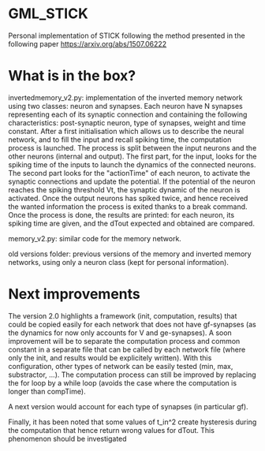 # GML_STICK
Personal implementation of STICK following the method presented in the following paper https://arxiv.org/abs/1507.06222

# What is in the box?

invertedmemory_v2.py: implementation of the inverted memory network using two classes: neuron and synapses. Each neuron have N synapses representing each of its synaptic connection and containing the following characteristics: post-synaptic neuron, type of synapses, weight and time constant. After a first initialisation which allows us to describe the neural network, and to fill the input and recall spiking time, the computation process is launched. The process is split between the input neurons and the other neurons (internal and output). The first part, for the input, looks for the spiking time of the inputs to launch the dynamics of the connected neurons. The second part looks for the "actionTime" of each neuron, to activate the synaptic connections and update the potential. If the potential of the neuron reaches the spiking threshold Vt, the synaptic dynamic of the neuron is activated. Once the output neurons has spiked twice, and hence received the wanted information the process is exited thanks to a break command. Once the process is done, the results are printed: for each neuron, its spiking time are given, and the dTout expected and obtained are compared.

memory_v2.py: similar code for the memory network.

old versions folder: previous versions of the memory and inverted memory networks, using only a neuron class (kept for personal information).

# Next improvements
The version 2.0 highlights a framework (init, computation, results) that could be copied easily for each network that does not have gf-synapses (as the dynamics for now only accounts for V and ge-synapses). A soon improvement will be to separate the computation process and common constant in a separate file that can be called by each network file (where only the init, and results would be explicitely written). With this configuration, other types of network can be easily tested (min, max, substractor, ...). The computation process can still be improved by replacing the for loop by a while loop (avoids the case where the computation is longer than compTime).

A next version would account for each type of synapses (in particular gf). 

Finally, it has been noted that some values of t_in^2 create hysteresis during the computation that hence return wrong values for dTout. This phenomenon should be investigated 
